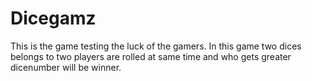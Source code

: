 # Dicegamz
This is the game testing the luck of the gamers.
In this game two dices belongs to two players are rolled at same time and who gets greater dicenumber will  be winner.
